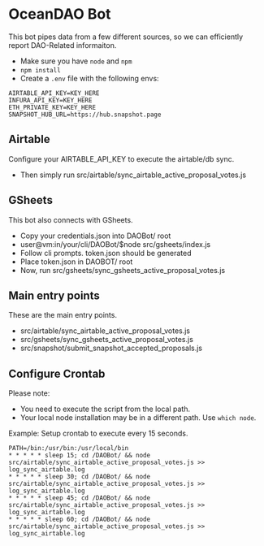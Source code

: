 # OceanDAO Bot

This bot pipes data from a few different sources, so we can efficiently report DAO-Related informaiton.
- Make sure you have `node` and `npm`
- `npm install`
- Create a `.env` file with the following envs:
```
AIRTABLE_API_KEY=KEY_HERE
INFURA_API_KEY=KEY_HERE
ETH_PRIVATE_KEY=KEY_HERE
SNAPSHOT_HUB_URL=https://hub.snapshot.page
```

## Airtable

Configure your AIRTABLE_API_KEY to execute the airtable/db sync.
- Then simply run src/airtable/sync_airtable_active_proposal_votes.js 

## GSheets

This bot also connects with GSheets.
- Copy your credentials.json into DAOBot/ root
- user@vm:in/your/cli/DAOBot/$node src/gsheets/index.js
- Follow cli prompts. token.json should be generated 
- Place token.json in DAOBOT/ root
- Now, run src/gsheets/sync_gsheets_active_proposal_votes.js

## Main entry points

These are the main entry points.
- src/airtable/sync_airtable_active_proposal_votes.js
- src/gsheets/sync_gsheets_active_proposal_votes.js
- src/snapshot/submit_snapshot_accepted_proposals.js

## Configure Crontab
  
Please note:
- You need to execute the script from the local path.  
- Your local node installation may be in a different path. Use ```which node```.

Example: Setup crontab to execute every 15 seconds.
```
PATH=/bin:/usr/bin:/usr/local/bin
* * * * * sleep 15; cd /DAOBot/ && node src/airtable/sync_airtable_active_proposal_votes.js >> log_sync_airtable.log
* * * * * sleep 30; cd /DAOBot/ && node src/airtable/sync_airtable_active_proposal_votes.js >> log_sync_airtable.log
* * * * * sleep 45; cd /DAOBot/ && node src/airtable/sync_airtable_active_proposal_votes.js >> log_sync_airtable.log
* * * * * sleep 60; cd /DAOBot/ && node src/airtable/sync_airtable_active_proposal_votes.js >> log_sync_airtable.log
```

